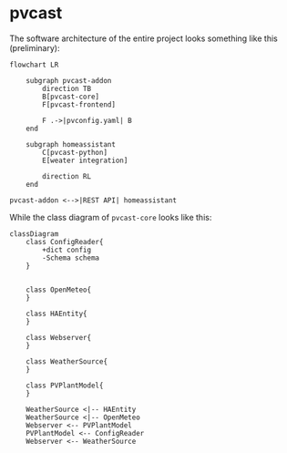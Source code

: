 # pvcast

The software architecture of the entire project looks something like this (preliminary):

```mermaid
flowchart LR

    subgraph pvcast-addon
        direction TB
        B[pvcast-core]
        F[pvcast-frontend]

        F .->|pvconfig.yaml| B
    end

    subgraph homeassistant
        C[pvcast-python]
        E[weater integration]

        direction RL
    end

pvcast-addon <-->|REST API| homeassistant
```

While the class diagram of `pvcast-core` looks like this:

```mermaid
classDiagram
    class ConfigReader{
        +dict config 
        -Schema schema 
    }


    class OpenMeteo{
    }

    class HAEntity{
    }

    class Webserver{
    }

    class WeatherSource{
    }

    class PVPlantModel{
    }

    WeatherSource <|-- HAEntity 
    WeatherSource <|-- OpenMeteo 
    Webserver <-- PVPlantModel 
    PVPlantModel <-- ConfigReader 
    Webserver <-- WeatherSource 
```

